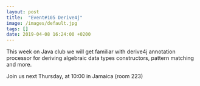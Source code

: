 ```yaml
---
layout: post
title:  "Event#105 Derive4j"
image: /images/default.jpg
tags: []
date: 2019-04-08 16:24:00 +0200
---
```


This week on Java club we will get familiar with derive4j annotation processor for deriving algebraic data types constructors, pattern matching and more.[]()

Join us next Thursday, at 10:00 in Jamaica (room 223)